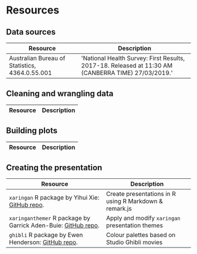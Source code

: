 # Resources

## Data sources

| Resource | Description |
| --- | --- |
| Australian Bureau of Statistics, 4364.0.55.001 | 'National Health Survey: First Results, 2017-18. Released at 11:30 AM (CANBERRA TIME) 27/03/2019.' |

## Cleaning and wrangling data

| Resource | Description |
| --- | --- |

## Building plots

| Resource | Description |
| --- | --- |

## Creating the presentation

| Resource | Description |
| --- | --- |
| `xaringan` R package by Yihui Xie: [GitHub repo](https://github.com/yihui/xaringan). | Create presentations in R using R Markdown & remark.js |
|`xaringanthemer` R package by Garrick Aden-Buie: [GitHub repo](https://github.com/gadenbuie/xaringanthemer). | Apply and modify `xaringan` presentation themes |
| `ghibli` R package by Ewen Henderson: [GitHub repo](https://github.com/ewenme/ghibli). | Colour palettes based on Studio Ghibli movies |
